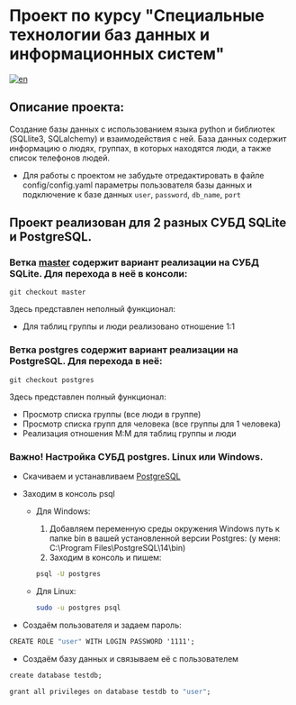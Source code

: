 # Проект по курсу "Специальные технологии баз данных и информационных систем"

[![en](https://img.shields.io/badge/lang-en-red.svg)](https://github.com/ForwardMoth/stdb_practice/blob/postgres/README.en.md)

## Описание проекта: 

Создание базы данных c использованием языка python и библиотек (SQLlite3, SQLalchemy)  и взаимодействия с ней. 
База данных содержит информацию о людях, группах, в которых находятся люди, а также список телефонов людей. 

- Для работы с проектом не забудьте отредактировать в файле config/config.yaml параметры пользователя базы данных и подключение к базе данных ```user```, ```password```, ```db_name```, ```port```

## Проект реализован для 2 разных СУБД SQLite и PostgreSQL.

### Ветка [master](https://github.com/ForwardMoth/stdb_practice/tree/master) содержит вариант реализации на СУБД SQLite. Для перехода в неё в консоли: 

```git 
git checkout master
```
Здесь представлен неполный функционал: 

- Для таблиц группы и люди реализовано отношение 1:1

### Ветка postgres содержит вариант реализации на PostgreSQL. Для перехода в неё:

```git 
git checkout postgres
```

Здесь представлен полный функционал: 

- Просмотр списка группы (все люди в группе)
- Просмотр списка групп для человека  (все группы для 1 человека) 
- Реализация отношения M:M для таблиц группы и люди

### Важно! Настройка СУБД postgres. Linux или Windows.

- Скачиваем и устанавливаем [PostgreSQL](https://www.postgresql.org/download/)

- Заходим в консоль psql 

  - Для Windows:

    1. Добавляем переменную среды окружения Windows путь к папке bin в вашей установленной версии Postgres: 
    (у меня: C:\Program Files\PostgreSQL\14\bin)
    2. Заходим в консоль и пишем: 
    ```cmd 
    psql -U postgres 
    ```

  - Для Linux: 
    ```bash 
    sudo -u postgres psql 
    ```

- Создаём пользователя и задаем пароль: 

```cmd 
CREATE ROLE "user" WITH LOGIN PASSWORD '1111';
```

- Создаём базу данных и связываем её с пользователем 

```cmd 
create database testdb;
```

```cmd 
grant all privileges on database testdb to "user";
```

